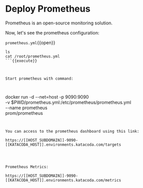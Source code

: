 # Deploy Prometheus

Prometheus is an open-source monitoring solution.

Now, let's see the prometheus configuration:

`prometheus.yml`{{open}}


```
ls
cat /root/prometheus.yml
```{{execute}}



Start prometheus with command:



```
docker run  -d --net=host  -p 9090:9090 \
    -v $PWD/prometheus.yml:/etc/prometheus/prometheus.yml \
    --name prometheus \
    prom/prometheus
```{{execute}}


You can access to the prometheus dashboard using this link:

https://[[HOST_SUBDOMAIN]]-9090-[[KATACODA_HOST]].environments.katacoda.com/targets




Prometheus Metrics:

https://[[HOST_SUBDOMAIN]]-9090-[[KATACODA_HOST]].environments.katacoda.com/metrics
